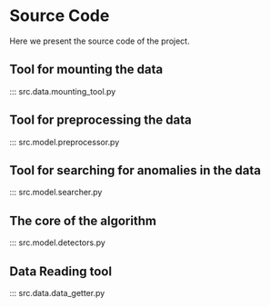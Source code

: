 # Source Code 

Here we present the source code of the project.

## Tool for mounting the data

::: src.data.mounting_tool.py

## Tool for preprocessing the data

::: src.model.preprocessor.py

## Tool for searching for anomalies in the data

::: src.model.searcher.py

## The core of the algorithm

::: src.model.detectors.py

## Data Reading tool

::: src.data.data_getter.py
